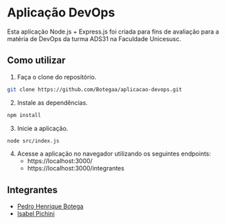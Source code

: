 # Aplicação DevOps

Esta aplicação Node.js + Express.js foi criada para fins de avaliação para a matéria de DevOps da turma ADS31 na Faculdade Unicesusc.

## Como utilizar

1. Faça o clone do repositório.
```bash
git clone https://github.com/Botegaa/aplicacao-devops.git
```

2. Instale as dependências.
```bash
npm install
```

3. Inicie a aplicação.
```bash
node src/index.js
```

4. Acesse a aplicação no navegador utilizando os seguintes endpoints:
    - https://localhost:3000/ 
    - https://localhost:3000/integrantes 


## Integrantes
- [Pedro Henrique Botega](https://github.com/Botegaa)
- [Isabel Pichini](https://github.com/isabelpichini)